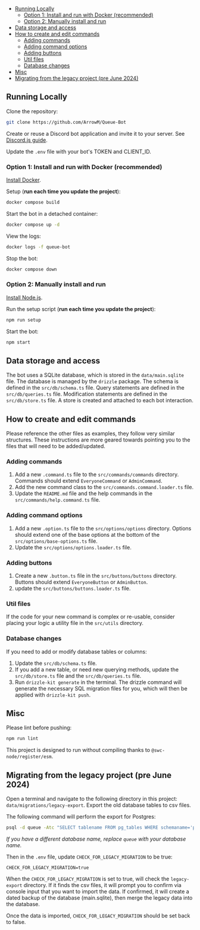 <!-- TOC -->
  * [Running Locally](#running-locally)
    * [Option 1: Install and run with Docker (recommended)](#option-1-install-and-run-with-docker-recommended)
    * [Option 2: Manually install and run](#option-2-manually-install-and-run)
  * [Data storage and access](#data-storage-and-access)
  * [How to create and edit commands](#how-to-create-and-edit-commands)
    * [Adding commands](#adding-commands)
    * [Adding command options](#adding-command-options)
    * [Adding buttons](#adding-buttons)
    * [Util files](#util-files)
    * [Database changes](#database-changes)
  * [Misc](#misc)
  * [Migrating from the legacy project (pre June 2024)](#migrating-from-the-legacy-project-pre-june-2024)
<!-- TOC -->

## Running Locally

Clone the repository:

```bash
git clone https://github.com/ArrowM/Queue-Bot
```

Create or reuse a Discord bot application and invite it to your server.
See [Discord.js guide](https://discordjs.guide/preparations/setting-up-a-bot-application.html).

Update the `.env` file with your bot's TOKEN and CLIENT_ID.

### Option 1: Install and run with Docker (recommended)

[Install Docker](https://docs.docker.com/get-docker/).

Setup (**run each time you update the project**):

```bash
docker compose build
````

Start the bot in a detached container:

```bash
docker compose up -d
```

View the logs:

```bash
docker logs -f queue-bot
```

Stop the bot:

```bash
docker compose down
```

### Option 2: Manually install and run

[Install Node.js](https://nodejs.org/en/download/package-manager).

Run the setup script (**run each time you update the project**):

```bash
npm run setup
```

Start the bot:

```bash
npm start
```

## Data storage and access

The bot uses a SQLite database, which is stored in the `data/main.sqlite` file.
The database is managed by the `drizzle` package.
The schema is defined in the `src/db/schema.ts` file.
Query statements are defined in the `src/db/queries.ts` file.
Modification statements are defined in the `src/db/store.ts` file.
A store is created and attached to each bot interaction.

## How to create and edit commands

Please reference the other files as examples, they follow very similar structures. These instructions are more geared towards pointing you
to the files that will need to be added/updated.

### Adding commands

1. Add a new `.command.ts` file to the `src/commands/commands` directory. Commands should extend `EveryoneCommand` or `AdminCommand`.
2. Add the new command class to the `src/commands.command.loader.ts` file.
3. Update the `README.md` file and the help commands in the `src/commands/help.command.ts` file.

### Adding command options

1. Add a new `.option.ts` file to the `src/options/options` directory. Options should extend one of the base options at the bottom of
   the `src/options/base-options.ts` file.
2. Update the `src/options/options.loader.ts` file.

### Adding buttons

1. Create a new `.button.ts` file in the `src/buttons/buttons` directory. Buttons should extend `EveryoneButton` or `AdminButton`.
2. update the `src/buttons/buttons.loader.ts` file.

### Util files

If the code for your new command is complex or re-usable, consider placing your logic a utility file in the `src/utils` directory.

### Database changes

If you need to add or modify database tables or columns:

1. Update the `src/db/schema.ts` file.
2. If you add a new table, or need new querying methods, update the `src/db/store.ts` file and the `src/db/queries.ts` file.
3. Run `drizzle-kit generate` in the terminal. The drizzle command will generate the necessary SQL migration files for you, which will then
   be applied with `drizzle-kit push`.

## Misc

Please lint before pushing:

```bash
npm run lint
```

This project is designed to run without compiling thanks to `@swc-node/register/esm`.

## Migrating from the legacy project (pre June 2024)

Open a terminal and navigate to the following directory in this project: `data/migrations/legacy-export`.
Export the old database tables to csv files.

The following command will perform the export for Postgres:

```bash
psql -d queue -Atc "SELECT tablename FROM pg_tables WHERE schemaname='public'" | xargs -I{} psql -d queue -c "\copy {} to 'legacy_export/{}.csv' csv header"
```

*If you have a different database name, replace `queue` with your database name.*

Then in the `.env` file, update `CHECK_FOR_LEGACY_MIGRATION` to be true:

```dotenv
CHECK_FOR_LEGACY_MIGRATION=true
```

When the `CHECK_FOR_LEGACY_MIGRATION` is set to true, will check the `legacy-export` directory.
If it finds the csv files, it will prompt you to confirm via console input that you want to import the data.
If confirmed, it will create a dated backup of the database (main.sqlite), then merge the legacy data into the database.

Once the data is imported, `CHECK_FOR_LEGACY_MIGRATION` should be set back to false.